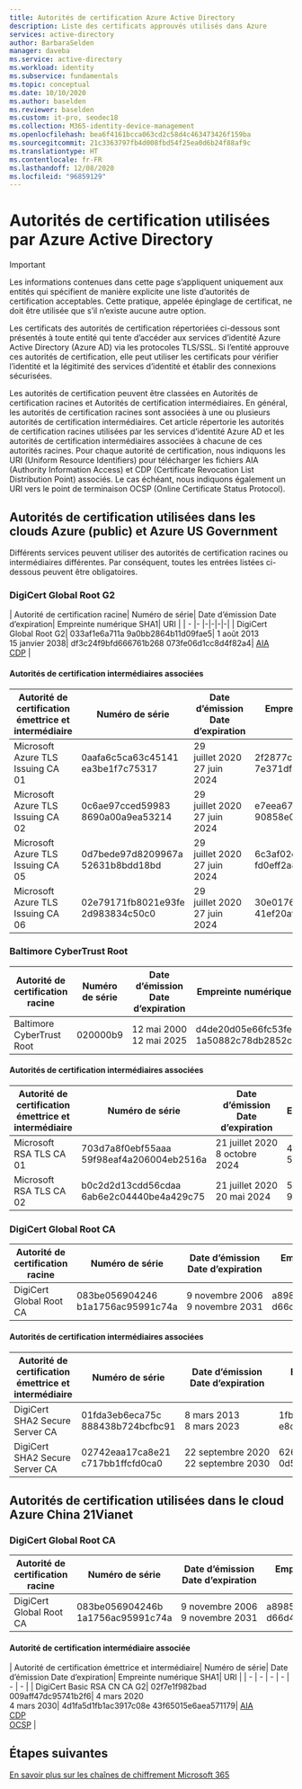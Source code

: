 ```yaml
---
title: Autorités de certification Azure Active Directory
description: Liste des certificats approuvés utilisés dans Azure
services: active-directory
author: BarbaraSelden
manager: daveba
ms.service: active-directory
ms.workload: identity
ms.subservice: fundamentals
ms.topic: conceptual
ms.date: 10/10/2020
ms.author: baselden
ms.reviewer: baselden
ms.custom: it-pro, seodec18
ms.collection: M365-identity-device-management
ms.openlocfilehash: bea6f4161bcca063cd2c58d4c463473426f159ba
ms.sourcegitcommit: 21c3363797fb4d008fbd54f25ea0d6b24f88af9c
ms.translationtype: HT
ms.contentlocale: fr-FR
ms.lasthandoff: 12/08/2020
ms.locfileid: "96859129"
---
```

# <a name="certificate-authorities-used-by-azure-active-directory"></a>Autorités de certification utilisées par Azure Active Directory

> [!IMPORTANT]
> Les informations contenues dans cette page s’appliquent uniquement aux entités qui spécifient de manière explicite une liste d’autorités de certification acceptables. Cette pratique, appelée épinglage de certificat, ne doit être utilisée que s’il n’existe aucune autre option.

Les certificats des autorités de certification répertoriées ci-dessous sont présentés à toute entité qui tente d’accéder aux services d’identité Azure Active Directory (Azure AD) via les protocoles TLS/SSL. Si l’entité approuve ces autorités de certification, elle peut utiliser les certificats pour vérifier l’identité et la légitimité des services d’identité et établir des connexions sécurisées.

Les autorités de certification peuvent être classées en Autorités de certification racines et Autorités de certification intermédiaires. En général, les autorités de certification racines sont associées à une ou plusieurs autorités de certification intermédiaires. Cet article répertorie les autorités de certification racines utilisées par les services d’identité Azure AD et les autorités de certification intermédiaires associées à chacune de ces autorités racines. Pour chaque autorité de certification, nous indiquons les URI (Uniform Resource Identifiers) pour télécharger les fichiers AIA (Authority Information Access) et CDP (Certificate Revocation List Distribution Point) associés. Le cas échéant, nous indiquons également un URI vers le point de terminaison OCSP (Online Certificate Status Protocol).

## <a name="cas-used-in-azure-public-and-azure-us-government-clouds"></a>Autorités de certification utilisées dans les clouds Azure (public) et Azure US Government

Différents services peuvent utiliser des autorités de certification racines ou intermédiaires différentes. Par conséquent, toutes les entrées listées ci-dessous peuvent être obligatoires.

### <a name="digicert-global-root-g2"></a>DigiCert Global Root G2


| Autorité de certification racine| Numéro de série| Date d’émission Date d’expiration| Empreinte numérique SHA1| URI |
| - |- |-|-|-|-|
| DigiCert Global Root G2| 033af1e6a711a 9a0bb2864b11d09fae5| 1 août 2013 <br>15 janvier 2038| df3c24f9bfd666761b268 073fe06d1cc8d4f82a4| [AIA](http://cacerts.digicert.com/DigiCertGlobalRootG2.crt)<br>[CDP](http://crl3.digicert.com/DigiCertGlobalRootG2.crl) |


#### <a name="associated-intermediate-cas"></a>Autorités de certification intermédiaires associées

| Autorité de certification émettrice et intermédiaire| Numéro de série| Date d’émission Date d’expiration| Empreinte numérique SHA1| URI |
| - | - | - | - | - | 
| Microsoft Azure TLS Issuing CA 01| 0aafa6c5ca63c45141 ea3be1f7c75317| 29 juillet 2020<br>27 juin 2024| 2f2877c5d778c31e0f29c 7e371df5471bd673173| [AIA](https://www.microsoft.com/pkiops/certs/Microsoft%20Azure%20TLS%20Issuing%20CA%2001%20-%20xsign.crt)<br>[CDP](https://www.microsoft.com/pkiops/crl/Microsoft%20Azure%20TLS%20Issuing%20CA%2001.crl)|
|Microsoft Azure TLS Issuing CA 02| 0c6ae97cced59983 8690a00a9ea53214| 29 juillet 2020<br>27 juin 2024| e7eea674ca718e3befd 90858e09f8372ad0ae2aa| [AIA](https://www.microsoft.com/pkiops/certs/Microsoft%20Azure%20TLS%20Issuing%20CA%2002%20-%20xsign.crt)<br>[CDP](https://www.microsoft.com/pkiops/crl/Microsoft%20Azure%20TLS%20Issuing%20CA%2002.crl) |
| Microsoft Azure TLS Issuing CA 05| 0d7bede97d8209967a 52631b8bdd18bd| 29 juillet 2020<br>27 juin 2024| 6c3af02e7f269aa73a fd0eff2a88a4a1f04ed1e5| [AIA](https://www.microsoft.com/pkiops/certs/Microsoft%20Azure%20TLS%20Issuing%20CA%2005%20-%20xsign.crt)<br>[CDP](https://www.microsoft.com/pkiops/crl/Microsoft%20Azure%20TLS%20Issuing%20CA%2005.crl) |
| Microsoft Azure TLS Issuing CA 06| 02e79171fb8021e93fe 2d983834c50c0| 29 juillet 2020<br>27 juin 2024| 30e01761ab97e59a06b 41ef20af6f2de7ef4f7b0| [AIA](https://www.microsoft.com/pkiops/certs/Microsoft%20Azure%20TLS%20Issuing%20CA%2006.cer)<br>[CDP](https://www.microsoft.com/pkiops/crl/Microsoft%20Azure%20TLS%20Issuing%20CA%2006.crl) |


 ### <a name="baltimore-cybertrust-root"></a>Baltimore CyberTrust Root

| Autorité de certification racine| Numéro de série| Date d’émission Date d’expiration| Empreinte numérique SHA1| URI |
| - | - | - | - | - | 
| Baltimore CyberTrust Root| 020000b9| 12 mai 2000<br>12 mai 2025| d4de20d05e66fc53fe 1a50882c78db2852cae474|<br>[CDP](http://crl3.digicert.com/Omniroot2025.crl)<br>[OCSP](http://ocsp.digicert.com/) |


#### <a name="associated-intermediate-cas"></a>Autorités de certification intermédiaires associées

| Autorité de certification émettrice et intermédiaire| Numéro de série| Date d’émission Date d’expiration| Empreinte numérique SHA1| URI |
| - | - | - | - | - | 
| Microsoft RSA TLS CA 01| 703d7a8f0ebf55aaa 59f98eaf4a206004eb2516a| 21 juillet 2020<br>8 octobre 2024| 417e225037fbfaa4f9 5761d5ae729e1aea7e3a42| [AIA](https://www.microsoft.com/pki/mscorp/Microsoft%20RSA%20TLS%20CA%2001.crt)<br>[CDP](https://mscrl.microsoft.com/pki/mscorp/crl/Microsoft%20RSA%20TLS%20CA%2001.crl)<br>[OCSP](http://ocsp.msocsp.com/) |
| Microsoft RSA TLS CA 02| b0c2d2d13cdd56cdaa 6ab6e2c04440be4a429c75| 21 juillet 2020<br>20 mai 2024| 54d9d20239080c32316ed 9ff980a48988f4adf2d| [AIA](https://www.microsoft.com/pki/mscorp/Microsoft%20RSA%20TLS%20CA%2002.crt)<br>[CDP](https://mscrl.microsoft.com/pki/mscorp/crl/Microsoft%20RSA%20TLS%20CA%2002.crl)<br>[OCSP](http://ocsp.msocsp.com/) |


 ### <a name="digicert-global-root-ca"></a>DigiCert Global Root CA

| Autorité de certification racine| Numéro de série| Date d’émission Date d’expiration| Empreinte numérique SHA1| URI |
| - | - | - | - | - | 
| DigiCert Global Root CA| 083be056904246 b1a1756ac95991c74a| 9 novembre 2006<br>9 novembre 2031| a8985d3a65e5e5c4b2d7 d66d40c6dd2fb19c5436| [CDP](http://crl3.digicert.com/DigiCertGlobalRootCA.crl)<br>[OCSP](http://ocsp.digicert.com/) |


#### <a name="associated-intermediate-cas"></a>Autorités de certification intermédiaires associées

| Autorité de certification émettrice et intermédiaire| Numéro de série| Date d’émission Date d’expiration| Empreinte numérique SHA1| URI |
| - | - | - | - | - |
| DigiCert SHA2 Secure Server CA| 01fda3eb6eca75c 888438b724bcfbc91| 8 mars 2013 8 mars 2023| 1fb86b1168ec743154062 e8c9cc5b171a4b7ccb4| [AIA](http://cacerts.digicert.com/DigiCertSHA2SecureServerCA.crt)<br>[CDP](http://crl3.digicert.com/ssca-sha2-g6.crl)<br>[OCSP](http://ocsp.digicert.com/) |
| DigiCert SHA2 Secure Server CA |02742eaa17ca8e21 c717bb1ffcfd0ca0 |22 septembre 2020<br>22 septembre 2030|626d44e704d1ceabe3bf 0d53397464ac8080142c|[AIA](http://cacerts.digicert.com/DigiCertSHA2SecureServerCA-2.crt)<br>[CDP](http://crl3.digicert.com/DigiCertSHA2SecureServerCA.crl)<br>[OCSP](http://ocsp.digicert.com/)|


## <a name="cas-used-in-azure-china-21vianet-cloud"></a>Autorités de certification utilisées dans le cloud Azure China 21Vianet

### <a name="digicert-global-root-ca"></a>DigiCert Global Root CA


| Autorité de certification racine| Numéro de série| Date d’émission Date d’expiration| Empreinte numérique SHA1| URI |
| - | - | - | - | - |
| DigiCert Global Root CA| 083be056904246b 1a1756ac95991c74a| 9 novembre 2006<br>9 novembre 2031| a8985d3a65e5e5c4b2d7 d66d40c6dd2fb19c5436| [CDP](http://ocsp.digicert.com/)<br>[OCSP](http://crl3.digicert.com/DigiCertGlobalRootCA.crl) |


#### <a name="associated-intermediate-ca"></a>Autorité de certification intermédiaire associée

| Autorité de certification émettrice et intermédiaire| Numéro de série| Date d’émission Date d’expiration| Empreinte numérique SHA1| URI |
| - | - | - | - | - | - |
| DigiCert Basic RSA CN CA G2| 02f7e1f982bad 009aff47dc95741b2f6| 4 mars 2020<br>4 mars 2030| 4d1fa5d1fb1ac3917c08e 43f65015e6aea571179| [AIA](http://cacerts.digicert.cn/DigiCertBasicRSACNCAG2.crt)<br>[CDP](http://crl.digicert.cn/DigiCertBasicRSACNCAG2.crl)<br>[OCSP](http://ocsp.digicert.cn/) |

## <a name="next-steps"></a>Étapes suivantes
[En savoir plus sur les chaînes de chiffrement Microsoft 365](/microsoft-365/compliance/encryption-office-365-certificate-chains)
